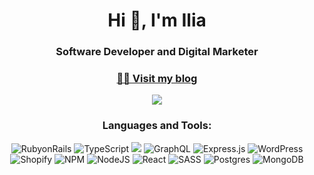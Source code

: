 <h1 align="center">Hi 👋, I'm Ilia</h1>
<h3 align="center">Software Developer and Digital Marketer</h3>
<h3 align="center">
   <a href="https://iliazolas.herokuapp.com" target="_blank" class="button">
     👨‍💻 Visit my blog
   </a>
</h3>

<div align="center">
<img src="https://img.shields.io/badge/Visit%20Blog-%237209B7.svg?style=for-the-badge&amp;logo=link&amp;logoColor=%23F7DF1 alt="Link">
</div>   

<h3 align="center">Languages and Tools:</h3>

<div align="center">
  <img src="https://img.shields.io/badge/RubyonRails-%23b7094c.svg?style=for-the-badge&amp;logo=rubyonrails&amp;logoColor=white" alt="RubyonRails">
  <img src="https://img.shields.io/badge/Typescript-%23F72585.svg?style=for-the-badge&amp;logo=typescript&amp;logoColor=white" alt="TypeScript">
  <img src="https://img.shields.io/badge/Javascript-%237209B7.svg?style=for-the-badge&amp;logo=javascript&amp;logoColor=%23F7DF1 alt="JavaScript">
  <img src="https://img.shields.io/badge/GraphQL-E10098?style=for-the-badge&amp;logo=graphql&amp;logoColor=white" alt="GraphQL">
  <img src="https://img.shields.io/badge/Express.js-%233A0CA3.svg?style=for-the-badge&amp;logo=express&amp;logoColor=%2361DAFB" alt="Express.js">
  <img src="https://img.shields.io/badge/WordPress-%234361EE.svg?style=for-the-badge&amp;logo=wordpress&amp;logoColor=%2361DAFB" alt="WordPress">
  <img src="https://img.shields.io/badge/Shopify-%234CC9F0.svg?style=for-the-badge&amp;logo=shopify&amp;logoColor=%2361DAFB" alt="Shopify">
  <img src="https://img.shields.io/badge/NPM-%23F48020.svg?style=for-the-badge&amp;logo=npm&amp;logoColor=white" alt="NPM">
  <img src="https://img.shields.io/badge/Node.js-6DA55F?style=for-the-badge&amp;logo=node.js&amp;logoColor=white" alt="NodeJS">
  <img src="https://img.shields.io/badge/React-%23F9A71D.svg?style=for-the-badge&amp;logo=react&amp;logoColor=%2361DAFB" alt="React">
  <img src="https://img.shields.io/badge/SASS-hotpink.svg?style=for-the-badge&amp;logo=SASS&amp;logoColor=white" alt="SASS">
  <img src="https://img.shields.io/badge/postgres-%23316192.svg?style=for-the-badge&amp;logo=postgresql&amp;logoColor=white" alt="Postgres">
  <img src="https://img.shields.io/badge/MongoDB-%234ea94b.svg?style=for-the-badge&amp;logo=mongodb&amp;logoColor=white" alt="MongoDB">
</div>

